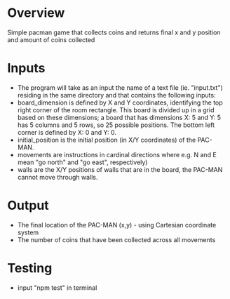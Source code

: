 # Overview
Simple pacman game that collects coins and returns final x and y position and amount of coins collected

# Inputs
- The program will take as an input the name of a text file (ie. "input.txt") residing in the same directory and that contains the following inputs:
- board_dimension is defined by X and Y coordinates, identifying the top right corner of the room rectangle. This board is divided up in a grid based on these dimensions; a board that has dimensions X: 5 and Y: 5 has 5 columns and 5 rows, so 25 possible positions. The bottom left corner is defined by X: 0 and Y: 0.
- initial_position is the initial position (in X/Y coordinates) of the PAC-MAN.
- movements are instructions in cardinal directions where e.g. N and E mean "go north" and "go east", respectively)
- walls are the X/Y positions of walls that are in the board, the PAC-MAN cannot move through walls.

# Output
- The final location of the PAC-MAN (x,y) - using Cartesian coordinate system
- The number of coins that have been collected across all movements

# Testing 
- input "npm test" in terminal
